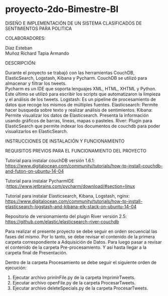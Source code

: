 ﻿# proyecto-2do-Bimestre-BI
DISEÑO E IMPLEMENTACIÓN DE UN SISTEMA CLASIFICADOS DE SENTIMIENTOS PARA POLITICA

COLABORADORES:
              
Díaz Esteban            
Muñoz Richard
Tapia Armando
              
DESCRIPCIÓN:

Durante el proyecto se trabajó con las herramientas CouchDB, ElasticSearch, Logstash, Kibana y Pycharm.
CouchDB se utilizó para almacenar y filtrar los tweets.  
Pycharm es un IDE que soporta lenguajes XML, HTML, XHTML y Python. Este último se utilizó para escribir los scripts que automatizaron la limpieza y el análisis de los tweets.
Logstash: Es un pipeline de procesamiento de datos que recoge los mismos de múltiples fuentes.
Elasticsearch: Permite hacer busqueda sobre texto y realizar análisis de sentimientos.
Kibana: Permite visualizar los datos de Elasticsearch. Presenta la información usando gráficos de barras, líneas, mapas o pasteles.
River: Plugin para ElasticSearch que permite indexar los documentos de couchdb para poder visualizarlos en ElasticSearch.


INSTRUCCIONES DE INSTALACIÓN Y FUNCIONAMIENTO

REQUISITOS PREVIOS PARA EL FUNCIONAMIENTO DEL PROYECTO

Tutorial para instalar couchDB versión 1.6.1: https://www.digitalocean.com/community/tutorials/how-to-install-couchdb-and-futon-on-ubuntu-14-04

Tutorial para instalar PycharmIDE :https://www.jetbrains.com/pycharm/download/#section=linux

Tutorial para instalar Elasticsearch, Kibana, Logstash, nginx: https://www.digitalocean.com/community/tutorials/how-to-install-elasticsearch-logstash-and-kibana-elk-stack-on-ubuntu-14-04

Repositorio de versionamiento del plugin River versión 2.5: https://github.com/elastic/elasticsearch-river-couchdb

Para realizar el presente proyecto se debe seguir en orden secuencial las fases del mismo.
Por lo tanto, se debe revisar el contenido de la primera carpeta correspondiente a Adquisición de Datos.
Para luego pasar a revisar el contenido de la carpeta Pre-procesamiento. 
Y así hasta llegar a la carpeta final de Presentación.

Dentro de la carpeta Procesamiento se debe seguir el siguiente orden de ejecución:
  1. Ejecutar archivo prinInFile.py de la carpeta ImprimirTweets.
  2. Ejecutar archivo openFile.py de la carpeta ProcesarTweets.
  3. Ejecutar archivo deleteSpecials.py de la carpeta ProcesarTweets.





